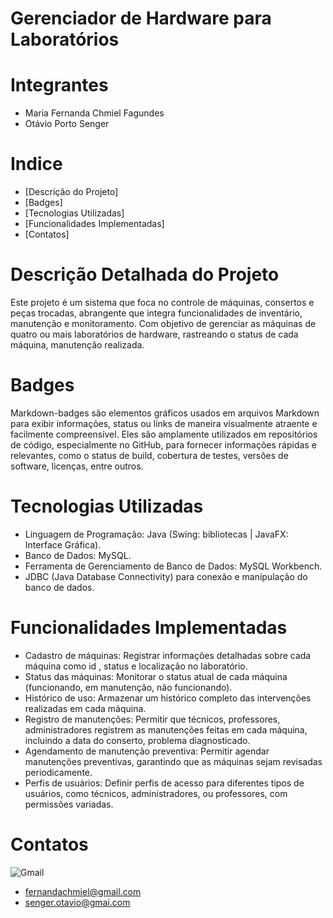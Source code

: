 # Gerenciador de Hardware para Laboratórios

# Integrantes
- Maria Fernanda Chmiel Fagundes
- Otávio Porto Senger

# Indice
- [Descrição do Projeto]
- [Badges]
- [Tecnologias Utilizadas]
- [Funcionalidades Implementadas]
- [Contatos]
  
# Descrição Detalhada do Projeto
Este projeto é um sistema que foca no controle de máquinas, consertos e peças trocadas,
abrangente que integra funcionalidades de inventário, manutenção e monitoramento. 
Com objetivo de gerenciar as máquinas de quatro ou mais laboratórios de hardware,
rastreando o status de cada máquina, manutenção realizada.

# Badges
Markdown-badges são elementos gráficos usados em arquivos Markdown para exibir informações,
status ou links de maneira visualmente atraente e facilmente compreensível.
Eles são amplamente utilizados em repositórios de código, especialmente no GitHub,
para fornecer informações rápidas e relevantes, como o status de build,
cobertura de testes, versões de software, licenças, entre outros.

# Tecnologias Utilizadas
- Linguagem de Programação: Java (Swing: bibliotecas | JavaFX: Interface Gráfica).
- Banco de Dados: MySQL.
- Ferramenta de Gerenciamento de Banco de Dados: MySQL Workbench.
- JDBC (Java Database Connectivity) para conexão e manipulação do banco de dados.

# Funcionalidades Implementadas

- Cadastro de máquinas: Registrar informações detalhadas sobre cada máquina como id , status e localização no laboratório.
-  Status das máquinas: Monitorar o status atual de cada máquina (funcionando, em manutenção, não funcionando).
- Histórico de uso: Armazenar um histórico completo das intervenções realizadas em cada máquina.
- Registro de manutenções: Permitir que técnicos, professores, administradores registrem as manutenções feitas em cada máquina, incluindo a data do conserto, problema diagnosticado.
- Agendamento de manutenção preventiva: Permitir agendar manutenções preventivas, garantindo que as máquinas sejam revisadas periodicamente.
- Perfis de usuários: Definir perfis de acesso para diferentes tipos de usuários, como técnicos, administradores, ou professores, com permissões variadas.

# Contatos

![Gmail](https://img.shields.io/badge/Gmail-D14836?style=for-the-badge&logo=gmail&logoColor=white)
- fernandachmiel@gmail.com
- senger.otavio@gmai.com


